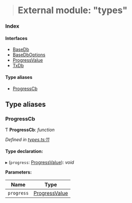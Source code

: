 > # External module: "types"

### Index

#### Interfaces

* [BaseDb](../interfaces/_types_.basedb.md)
* [BaseDbOptions](../interfaces/_types_.basedboptions.md)
* [ProgressValue](../interfaces/_types_.progressvalue.md)
* [TxDb](../interfaces/_types_.txdb.md)

#### Type aliases

* [ProgressCb](_types_.md#progresscb)

## Type aliases

###  ProgressCb

Ƭ **ProgressCb**: *function*

*Defined in [types.ts:11](https://github.com/polkadot-js/common/blob/df8c103/packages/db/src/types.ts#L11)*

#### Type declaration:

▸ (`progress`: [ProgressValue](../interfaces/_types_.progressvalue.md)): *void*

**Parameters:**

Name | Type |
------ | ------ |
`progress` | [ProgressValue](../interfaces/_types_.progressvalue.md) |